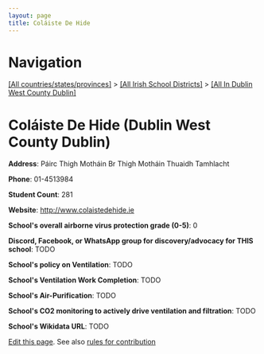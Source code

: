 ```yaml
---
layout: page
title: Coláiste De Hide
---
```

# Navigation

[[All countries/states/provinces]](../../..) > [[All Irish School Districts]](../..) > [[All In Dublin West County Dublin]](..)

# Coláiste De Hide (Dublin West County Dublin)

**Address**: Páirc Thigh Motháin Br Thigh Motháin Thuaidh Tamhlacht

**Phone**: 01-4513984

**Student Count**: 281

**Website**: <http://www.colaistedehide.ie>

**School's overall airborne virus protection grade (0-5)**: 0

**Discord, Facebook, or WhatsApp group for discovery/advocacy for THIS school**: TODO

**School's policy on Ventilation**: TODO

**School's Ventilation Work Completion**: TODO

**School's Air-Purification**: TODO

**School's CO2 monitoring to actively drive ventilation and filtration**: TODO

**School's Wikidata URL**: TODO


[Edit this page](https://github.com/ventilate-schools/Ireland/edit/main/./Dublin_West_County_Dublin/Coláiste_De_Hide.md). See also [rules for contribution](../../../contribution-rules/)